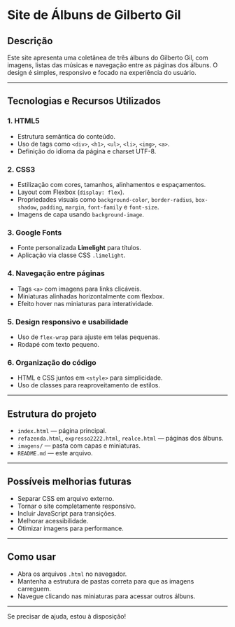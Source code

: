 # Site de Álbuns de Gilberto Gil

## Descrição

Este site apresenta uma coletânea de três álbuns do Gilberto Gil, com imagens, listas das músicas e navegação entre as páginas dos álbuns. O design é simples, responsivo e focado na experiência do usuário.

---

## Tecnologias e Recursos Utilizados

### 1. HTML5
- Estrutura semântica do conteúdo.
- Uso de tags como `<div>`, `<h1>`, `<ul>`, `<li>`, `<img>`, `<a>`.
- Definição do idioma da página e charset UTF-8.

### 2. CSS3
- Estilização com cores, tamanhos, alinhamentos e espaçamentos.
- Layout com Flexbox (`display: flex`).
- Propriedades visuais como `background-color`, `border-radius`, `box-shadow`, `padding`, `margin`, `font-family` e `font-size`.
- Imagens de capa usando `background-image`.

### 3. Google Fonts
- Fonte personalizada **Limelight** para títulos.
- Aplicação via classe CSS `.limelight`.

### 4. Navegação entre páginas
- Tags `<a>` com imagens para links clicáveis.
- Miniaturas alinhadas horizontalmente com flexbox.
- Efeito hover nas miniaturas para interatividade.

### 5. Design responsivo e usabilidade
- Uso de `flex-wrap` para ajuste em telas pequenas.
- Rodapé com texto pequeno.

### 6. Organização do código
- HTML e CSS juntos em `<style>` para simplicidade.
- Uso de classes para reaproveitamento de estilos.

---

## Estrutura do projeto

- `index.html` — página principal.
- `refazenda.html`, `expresso2222.html`, `realce.html` — páginas dos álbuns.
- `imagens/` — pasta com capas e miniaturas.
- `README.md` — este arquivo.

---

## Possíveis melhorias futuras

- Separar CSS em arquivo externo.
- Tornar o site completamente responsivo.
- Incluir JavaScript para transições.
- Melhorar acessibilidade.
- Otimizar imagens para performance.

---

## Como usar

- Abra os arquivos `.html` no navegador.
- Mantenha a estrutura de pastas correta para que as imagens carreguem.
- Navegue clicando nas miniaturas para acessar outros álbuns.

---

Se precisar de ajuda, estou à disposição!
